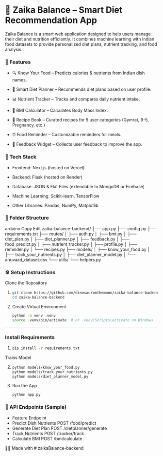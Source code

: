 # 🥗 Zaika Balance – Smart Diet Recommendation App

Zaika Balance is a smart web application designed to help users manage their diet and nutrition efficiently. It combines machine learning with Indian food datasets to provide personalized diet plans, nutrient tracking, and food analysis.

### 🚀 Features
- 🔍 Know Your Food – Predicts calories & nutrients from Indian dish names.

- 🧠 Smart Diet Planner – Recommends diet plans based on user profile.

- 📊 Nutrient Tracker – Tracks and compares daily nutrient intake.

- 📏 BMI Calculator – Calculates Body Mass Index.

- 🍱 Recipe Book – Curated recipes for 5 user categories (Gymrat, 9-5, Pregnancy, etc.)

- ⏰ Food Reminder – Customizable reminders for meals.

- 🧾 Feedback Widget – Collects user feedback to improve the app.

### 🧠 Tech Stack
- Frontend: Next.js (hosted on Vercel)

- Backend: Flask (hosted on Render)

- Database: JSON & Flat Files (extendable to MongoDB or Firebase)

- Machine Learning: Scikit-learn, TensorFlow

- Other Libraries: Pandas, NumPy, Matplotlib

### 📁 Folder Structure
arduino
Copy
Edit
zaika-balance-backend/
├── app.py
├── config.py
├── requirements.txt
├── routes/
│   ├── auth.py
│   ├── bmi.py
│   ├── diet_plan.py
│   ├── diet_planner.py
│   ├── feedback.py
│   ├── food_predict.py
│   ├── nutrient_tracker.py
│   ├── profile.py
│   ├── reminder.py
│   └── recipes.py
├── models/
│   ├── know_your_food.py
│   ├── track_your_nutrients.py
│   ├── diet_planner_model.py
│   └── anuvaad_dataset.csv
└── utils/
    └── helpers.py

### ⚙️ Setup Instructions
Clone the Repository

1. ```bash
   git clone https://github.com/dinosauronthemoon/zaika-balance-backend
   cd zaika-balance-backend
2. Create Virtual Environment
   ```bash
   python -m venv .venv
   source .venv/bin/activate  # or .venv\Scripts\activate on Windows

---
### Install Requirements
1. ```bash
   pip install -r requirements.txt
Trains Model

2. ```bash
   python models/know_your_food.py
   python models/track_your_nutrients.py
   python models/diet_planner_model.py
3. Run the App
   ```bash
   python app.py

### 📌 API Endpoints (Sample)
- Feature	Endpoint
- Predict Dish Nutrients	POST /food/predict
- Generate Diet Plan	POST /dietplanner/generate
- Track Nutrients	POST /tracker/track
- Calculate BMI	POST /bmi/calculate

👩‍💻 Made with  #   z a i k a B a l a n c e - b a c k e n d 
 
 
